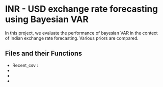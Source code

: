# INR - USD exchange rate forecasting using Bayesian VAR 

In this project, we evaluate the performance of bayesian VAR in the context of Indian exchange rate forecasting. Various priors are compared.  

## Files and their Functions

* Recent_csv :
*
*
*
